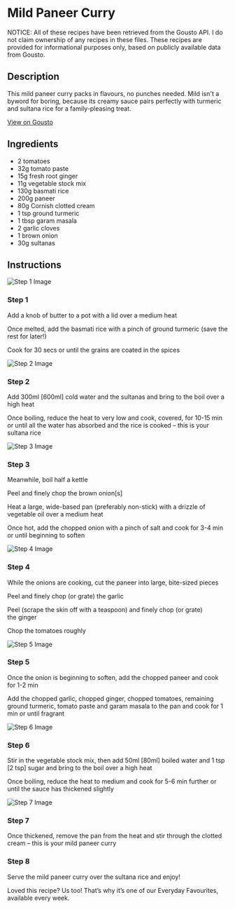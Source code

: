 # Mild Paneer Curry

NOTICE: All of these recipes have been retrieved from the Gousto API. I do not claim ownership of any recipes in these files. These recipes are provided for informational purposes only, based on publicly available data from Gousto.

## Description

This mild paneer curry packs in flavours, no punches needed. Mild isn't a byword for boring, because its creamy sauce pairs perfectly with turmeric and sultana rice for a family-pleasing treat. 

[View on Gousto](https://www.gousto.co.uk/recipes/cookbook/mild-paneer-curry)

## Ingredients

- 2 tomatoes
- 32g tomato paste
- 15g fresh root ginger 
- 11g vegetable stock mix
- 130g basmati rice
- 200g paneer
- 80g Cornish clotted cream 
- 1 tsp ground turmeric
- 1 tbsp garam masala
- 2 garlic cloves
- 1 brown onion
- 30g sultanas 

## Instructions

![Step 1 Image](https://production-media.gousto.co.uk/cms/recipe-step-image/step-1-1586956602170-x200.jpg)

### Step 1

Add a knob of butter to a pot with a lid over a medium heat

Once melted, add the basmati rice with a pinch of ground turmeric (save the rest for later!)

Cook for 30 secs or until the grains are coated in the spices

![Step 2 Image](https://production-media.gousto.co.uk/cms/recipe-step-image/step-2-1586956607390-x200.jpg)

### Step 2

Add 300ml<span class="text-danger"> [600ml]</span> cold water and the sultanas and bring to the boil over a high heat

Once boiling, reduce the heat to very low and cook, covered, for 10-15 min or until all the water has absorbed and the rice is cooked – this is your sultana rice

![Step 3 Image](https://production-media.gousto.co.uk/cms/recipe-step-image/step-3-1586956611078-x200.jpg)

### Step 3

Meanwhile, boil half a kettle

Peel and finely chop the brown onion<span class="text-danger">[s]</span>

Heat a large, wide-based pan (preferably non-stick) with a drizzle of vegetable oil over a medium heat

Once hot, add the chopped onion with a pinch of salt and cook for 3-4 min or until beginning to soften

![Step 4 Image](https://production-media.gousto.co.uk/cms/recipe-step-image/step-4-1586956617909-x200.jpg)

### Step 4

While the onions are cooking, cut the paneer into large, bite-sized pieces

Peel and finely chop (or grate) the garlic

Peel (scrape the skin off with a teaspoon) and finely chop (or grate) the ginger

Chop the tomatoes roughly

![Step 5 Image](https://production-media.gousto.co.uk/cms/recipe-step-image/step-5-1586956625746-x200.jpg)

### Step 5

Once the onion is beginning to soften, add the chopped paneer and cook for 1-2 min

Add the chopped garlic, chopped ginger, chopped tomatoes, remaining ground turmeric, tomato paste and garam masala to the pan and cook for 1 min or until fragrant

![Step 6 Image](https://production-media.gousto.co.uk/cms/recipe-step-image/step-6-1586956630911-x200.jpg)

### Step 6

Stir in the vegetable stock mix, then add 50ml <span class="text-danger">[80ml] </span>boiled water and 1 tsp <span class="text-danger">[2 tsp] </span>sugar and bring to the boil over a high heat

Once boiling, reduce the heat to medium and cook for 5-6 min further or until the sauce has thickened slightly

![Step 7 Image](https://production-media.gousto.co.uk/cms/recipe-step-image/step-7-1586956634881-x200.jpg)

### Step 7

Once thickened, remove the pan from the heat and stir through the clotted cream – this is your mild paneer curry

### Step 8

Serve the mild paneer curry over the sultana rice and enjoy!

<span class="text-danger">Loved this recipe? Us too! That’s why it’s one of our Everyday Favourites, available every week.</span>


